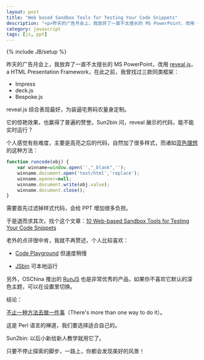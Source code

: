 ```yaml
---
layout: post
title: "Web based Sandbox Tools for Testing Your Code Snippets"
description: "<p>昨天的广告月会上，我放弃了一直不太擅长的 MS PowerPoint，改用 <a href='https://github.com/hakimel/reveal.js/'>reveal.js</a>，a HTML Presentation Framework，在此之前，我曾找过三款同类框架：</p><ul><li>Impress</li><li>deck.js</li><li>Bespoke.js</li></ul><p>reveal.js 综合表现最好，为装逼宅男码农量身定制。</p><p>它的惊艳效果，也赢得了普遍的赞誉。Sun2bin 问，reveal 展示的代码，能不能实时运行？</p>"
category: javascript
tags: [js, ppt]
---
```

{% include JB/setup %}

昨天的广告月会上，我放弃了一直不太擅长的 MS PowerPoint，改用 [reveal.js](https://github.com/hakimel/reveal.js/)，a HTML Presentation Framework，在此之前，我曾找过三款同类框架：

* Impress 
* deck.js
* Bespoke.js

reveal.js 综合表现最好，为装逼宅男码农量身定制。

它的惊艳效果，也赢得了普遍的赞誉。Sun2bin 问，reveal 展示的代码，能不能实时运行？

个人感觉有些难度，主要是高亮之后的代码，自然加了很多样式，而诸如[蓝色理想](http://bbs.blueidea.com/thread-3088722-1-1.html)的这种方法：

```javascript
function runcode(obj) {
	var winname=window.open('',"_blank",'');
	winname.document.open('text/html','replace');
	winname.opener=null;
	winname.document.write(obj.value);
	winname.document.close();
}
```
需要首先过滤掉样式代码，会给 PPT 增加很多负担。

于是退而求其次，找个这个文章：[10 Web-based Sandbox Tools for Testing Your Code Snippets](http://sixrevisions.com/tools/sandbox-testing-code-snippets/)

老外的点评很中肯，我就不再赘述，个人比较喜欢：

* [Code Playground](https://code.google.com/apis/ajax/playground/) 但速度稍慢

* [JSbin](https://github.com/remy/jsbin) 可本地运行

另外，OSChina 推出的 [RunJS](http://runjs.cn/code/) 也是非常优秀的产品，如果你不喜欢它默认的深色主题，可以在设置里切换。

结论：

[不止一种方法去做一件事](https://en.wikipedia.org/wiki/There%27s_more_than_one_way_to_do_it)（There's more than one way to do it）。

这是 Perl 语言的禅道，我们要选择适合自己的。

Sun2bin: 以后小新给新人教学就用它了。

只要不停止探索的脚步，一路上，你都会发现美好的风景！